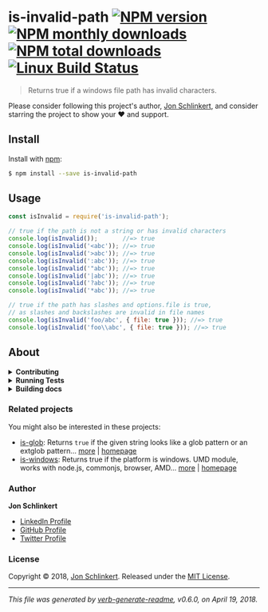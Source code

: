 # is-invalid-path [![NPM version](https://img.shields.io/npm/v/is-invalid-path.svg?style=flat)](https://www.npmjs.com/package/is-invalid-path) [![NPM monthly downloads](https://img.shields.io/npm/dm/is-invalid-path.svg?style=flat)](https://npmjs.org/package/is-invalid-path) [![NPM total downloads](https://img.shields.io/npm/dt/is-invalid-path.svg?style=flat)](https://npmjs.org/package/is-invalid-path) [![Linux Build Status](https://img.shields.io/travis/jonschlinkert/is-invalid-path.svg?style=flat&label=Travis)](https://travis-ci.org/jonschlinkert/is-invalid-path)

> Returns true if a windows file path has invalid characters.

Please consider following this project's author, [Jon Schlinkert](https://github.com/jonschlinkert), and consider starring the project to show your :heart: and support.

## Install

Install with [npm](https://www.npmjs.com/):

```sh
$ npm install --save is-invalid-path
```

## Usage

```js
const isInvalid = require('is-invalid-path');

// true if the path is not a string or has invalid characters
console.log(isInvalid());       //=> true
console.log(isInvalid('<abc')); //=> true
console.log(isInvalid('>abc')); //=> true
console.log(isInvalid(':abc')); //=> true
console.log(isInvalid('"abc')); //=> true
console.log(isInvalid('|abc')); //=> true
console.log(isInvalid('?abc')); //=> true
console.log(isInvalid('*abc')); //=> true

// true if the path has slashes and options.file is true,
// as slashes and backslashes are invalid in file names
console.log(isInvalid('foo/abc', { file: true })); //=> true
console.log(isInvalid('foo\\abc', { file: true })); //=> true
```

## About

<details>
<summary><strong>Contributing</strong></summary>

Pull requests and stars are always welcome. For bugs and feature requests, [please create an issue](../../issues/new).

</details>

<details>
<summary><strong>Running Tests</strong></summary>

Running and reviewing unit tests is a great way to get familiarized with a library and its API. You can install dependencies and run tests with the following command:

```sh
$ npm install && npm test
```

</details>

<details>
<summary><strong>Building docs</strong></summary>

_(This project's readme.md is generated by [verb](https://github.com/verbose/verb-generate-readme), please don't edit the readme directly. Any changes to the readme must be made in the [.verb.md](.verb.md) readme template.)_

To generate the readme, run the following command:

```sh
$ npm install -g verbose/verb#dev verb-generate-readme && verb
```

</details>

### Related projects

You might also be interested in these projects:

* [is-glob](https://www.npmjs.com/package/is-glob): Returns `true` if the given string looks like a glob pattern or an extglob pattern… [more](https://github.com/jonschlinkert/is-glob) | [homepage](https://github.com/jonschlinkert/is-glob "Returns `true` if the given string looks like a glob pattern or an extglob pattern. This makes it easy to create code that only uses external modules like node-glob when necessary, resulting in much faster code execution and initialization time, and a bet")
* [is-windows](https://www.npmjs.com/package/is-windows): Returns true if the platform is windows. UMD module, works with node.js, commonjs, browser, AMD… [more](https://github.com/jonschlinkert/is-windows) | [homepage](https://github.com/jonschlinkert/is-windows "Returns true if the platform is windows. UMD module, works with node.js, commonjs, browser, AMD, electron, etc.")

### Author

**Jon Schlinkert**

* [LinkedIn Profile](https://linkedin.com/in/jonschlinkert)
* [GitHub Profile](https://github.com/jonschlinkert)
* [Twitter Profile](https://twitter.com/jonschlinkert)

### License

Copyright © 2018, [Jon Schlinkert](https://github.com/jonschlinkert).
Released under the [MIT License](LICENSE).

***

_This file was generated by [verb-generate-readme](https://github.com/verbose/verb-generate-readme), v0.6.0, on April 19, 2018._